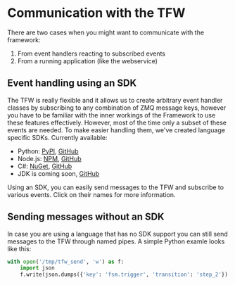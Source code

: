 # Communication with the TFW

There are two cases when you might want to communicate with the framework:
 1. From event handlers reacting to subscribed events
 2. From a running application (like the webservice)


## Event handling using an SDK
The TFW is really flexible and it allows us to create arbitrary event handler classes by subscribing to any combination of ZMQ message keys, however you have to be familiar with the inner workings of the Framework to use these features effectively. However, most of the time only a subset of these events are needed. To make easier handling them, we've created language specific SDKs. Currently available: 
 - Python: [PyPI](https://pypi.org/project/tfwsdk), [GitHub](https://github.com/avatao-content/tutorial)
 - Node.js: [NPM](https://www.npmjs.com/package/@avatao/tfwsdk), [GitHub](https://github.com/avatao-content/sdk-tfw-node)
 - C#: [NuGet](https://www.nuget.org/packages/Avatao.TutorialFramework.SDK/), [GitHub](https://github.com/avatao-content/sdk-tfw-csharp)
 - JDK is coming soon, [GitHub](https://github.com/avatao-content/sdk-tfw-jdk)

Using an SDK, you can easily send messages to the TFW and subscribe to various events. Click on their names for more information.

## Sending messages without an SDK
In case you are using a language that has no SDK support you can still send messages to the TFW through named pipes. A simple Python examle looks like this:
```python
with open('/tmp/tfw_send', 'w') as f:
    import json
    f.write(json.dumps({'key': 'fsm.trigger', 'transition': 'step_2'}) + '\n')
```